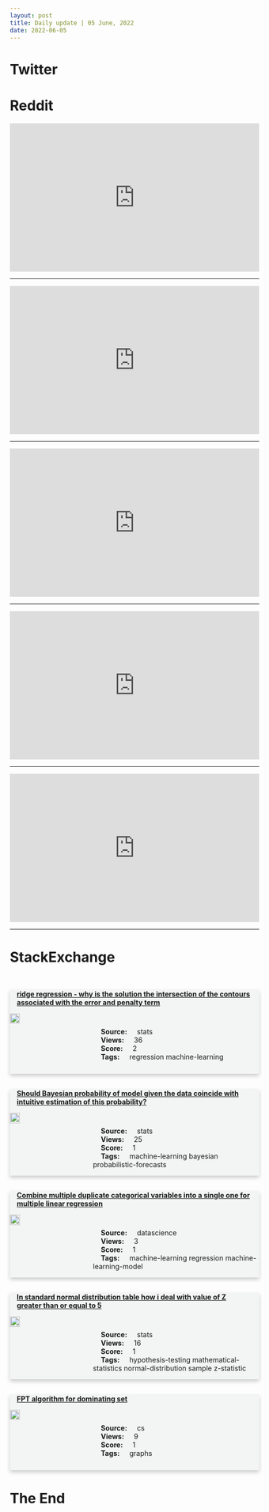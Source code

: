 ```yaml
---
layout: post
title: Daily update | 05 June, 2022
date: 2022-06-05
---
```


<script async src="https://platform.twitter.com/widgets.js" charset="utf-8"></script>


<script src='https://storage.ko-fi.com/cdn/scripts/overlay-widget.js'></script>
<script>
  kofiWidgetOverlay.draw('themldojo', {
    'type': 'floating-chat',
    'floating-chat.donateButton.text': 'Support me',
    'floating-chat.donateButton.background-color': '#f45d22',
    'floating-chat.donateButton.text-color': '#fff'
  });
</script>

# Twitter 

<blockquote class="twitter-tweet"><a href="https://twitter.com/kemthereem/status/1533092655097331712"></a></blockquote>

<blockquote class="twitter-tweet"><a href="https://twitter.com/MIT_CSAIL/status/1533120141591994373"></a></blockquote>

<blockquote class="twitter-tweet"><a href="https://twitter.com/seyiamakinde/status/1533009875630018560"></a></blockquote>

<blockquote class="twitter-tweet"><a href="https://twitter.com/AP/status/1532900756591894533"></a></blockquote>

<blockquote class="twitter-tweet"><a href="https://twitter.com/GeorgeTakei/status/1533200923350249472"></a></blockquote>

<blockquote class="twitter-tweet"><a href="https://twitter.com/karpathy/status/1532894698439774208"></a></blockquote>

<blockquote class="twitter-tweet"><a href="https://twitter.com/ylecun/status/1533071559690264577"></a></blockquote>

<blockquote class="twitter-tweet"><a href="https://twitter.com/stanfordnlp/status/1533063562955874304"></a></blockquote>

<blockquote class="twitter-tweet"><a href="https://twitter.com/stanfordnlp/status/1533063400711802880"></a></blockquote>

<blockquote class="twitter-tweet"><a href="https://twitter.com/TensorFlow/status/1533116564718989314"></a></blockquote>

# Reddit 

<iframe id="reddit-embed" src="https://www.redditmedia.com/r/dataengineering/comments/v4hhz7/just_getting_into_apache_airflowthis_is_the_first?ref_source=embed&amp;ref=share&amp;embed=true" sandbox="allow-scripts allow-same-origin allow-popups" style="border: none;" height="300" width="100%" scrolling="yes"></iframe>
<hr style="width:100%;text-align:left;margin-left:0">
<iframe id="reddit-embed" src="https://www.redditmedia.com/r/MachineLearning/comments/v4f3wn/n_stanfords_machine_learning_end_of_an_era?ref_source=embed&amp;ref=share&amp;embed=true" sandbox="allow-scripts allow-same-origin allow-popups" style="border: none;" height="300" width="100%" scrolling="yes"></iframe>
<hr style="width:100%;text-align:left;margin-left:0">
<iframe id="reddit-embed" src="https://www.redditmedia.com/r/datascience/comments/v4u6e4/why_should_we_normalize_our_data_are_there_any?ref_source=embed&amp;ref=share&amp;embed=true" sandbox="allow-scripts allow-same-origin allow-popups" style="border: none;" height="300" width="100%" scrolling="yes"></iframe>
<hr style="width:100%;text-align:left;margin-left:0">
<iframe id="reddit-embed" src="https://www.redditmedia.com/r/MachineLearning/comments/v4r6pt/r_joint_abductive_and_inductive_neural_logical?ref_source=embed&amp;ref=share&amp;embed=true" sandbox="allow-scripts allow-same-origin allow-popups" style="border: none;" height="300" width="100%" scrolling="yes"></iframe>
<hr style="width:100%;text-align:left;margin-left:0">
<iframe id="reddit-embed" src="https://www.redditmedia.com/r/dataengineering/comments/v4e5jo/first_de_job?ref_source=embed&amp;ref=share&amp;embed=true" sandbox="allow-scripts allow-same-origin allow-popups" style="border: none;" height="300" width="100%" scrolling="yes"></iframe>
<hr style="width:100%;text-align:left;margin-left:0">

<style>
.card {
box-shadow: 0 4px 8px 0 rgba(0,0,0,0.2);
transition: 0.3s;
width: 100%;
background-color: #F3F4F4;
}
p{
    margin-left:  3em;
    padding-top: 1em;
}
.part2{
    display: grid;
    grid-template-columns: 1fr 3fr;
}
h4{
    margin: 1em;
}

.card:hover {
box-shadow: 0 8px 16px 0 rgba(0,0,0,0.2);
}
b {
padding: 2px 16px;
}
</style>
  
# StackExchange 


  <br>
  <div class="card">
  <h4><a href='https://stats.stackexchange.com/questions/577693/ridge-regression-why-is-the-solution-the-intersection-of-the-contours-associat'>ridge regression - why is the solution the intersection of the contours associated with the error and penalty term</a></h4> 
  <div class="part2">
      <img src="https://cdn.sstatic.net/Sites/stats/Img/apple-touch-icon@2.png?v=344f57aa10cc" alt="Img missing!" style="width:40%">
      <p><b>Source:</b> stats<br><b>Views:</b> 36<br><b>Score:</b> 2<br><b>Tags:</b> <span class="badge badge-dark">regression</span> <span class="badge badge-dark">machine-learning</span></p> 
  </div>
  </div>
      
  <br>
  <div class="card">
  <h4><a href='https://stats.stackexchange.com/questions/577699/should-bayesian-probability-of-model-given-the-data-coincide-with-intuitive-esti'>Should Bayesian probability of model given the data coincide with intuitive estimation of this probability?</a></h4> 
  <div class="part2">
      <img src="https://cdn.sstatic.net/Sites/stats/Img/apple-touch-icon@2.png?v=344f57aa10cc" alt="Img missing!" style="width:40%">
      <p><b>Source:</b> stats<br><b>Views:</b> 25<br><b>Score:</b> 1<br><b>Tags:</b> <span class="badge badge-dark">machine-learning</span> <span class="badge badge-dark">bayesian</span> <span class="badge badge-dark">probabilistic-forecasts</span></p> 
  </div>
  </div>
      
  <br>
  <div class="card">
  <h4><a href='https://datascience.stackexchange.com/questions/111557/combine-multiple-duplicate-categorical-variables-into-a-single-one-for-multiple'>Combine multiple duplicate categorical variables into a single one for multiple linear regression</a></h4> 
  <div class="part2">
      <img src="https://cdn.sstatic.net/Sites/datascience/Img/apple-touch-icon@2.png?v=1c36463984b3" alt="Img missing!" style="width:40%">
      <p><b>Source:</b> datascience<br><b>Views:</b> 3<br><b>Score:</b> 1<br><b>Tags:</b> <span class="badge badge-dark">machine-learning</span> <span class="badge badge-dark">regression</span> <span class="badge badge-dark">machine-learning-model</span></p> 
  </div>
  </div>
      
  <br>
  <div class="card">
  <h4><a href='https://stats.stackexchange.com/questions/577726/in-standard-normal-distribution-table-how-i-deal-with-value-of-z-greater-than-or'>In standard normal distribution table how i deal with value of Z greater than or equal to 5</a></h4> 
  <div class="part2">
      <img src="https://cdn.sstatic.net/Sites/stats/Img/apple-touch-icon@2.png?v=344f57aa10cc" alt="Img missing!" style="width:40%">
      <p><b>Source:</b> stats<br><b>Views:</b> 16<br><b>Score:</b> 1<br><b>Tags:</b> <span class="badge badge-dark">hypothesis-testing</span> <span class="badge badge-dark">mathematical-statistics</span> <span class="badge badge-dark">normal-distribution</span> <span class="badge badge-dark">sample</span> <span class="badge badge-dark">z-statistic</span></p> 
  </div>
  </div>
      
  <br>
  <div class="card">
  <h4><a href='https://cs.stackexchange.com/questions/152058/fpt-algorithm-for-dominating-set'>FPT algorithm for dominating set</a></h4> 
  <div class="part2">
      <img src="https://cdn.sstatic.net/Sites/cs/Img/apple-touch-icon@2.png?v=324a3e0c2b03" alt="Img missing!" style="width:40%">
      <p><b>Source:</b> cs<br><b>Views:</b> 9<br><b>Score:</b> 1<br><b>Tags:</b> <span class="badge badge-dark">graphs</span></p> 
  </div>
  </div>
      
# The End